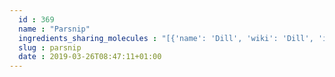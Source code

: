 ```yaml
---
  id : 369
  name : "Parsnip"
  ingredients_sharing_molecules : "[{'name': 'Dill', 'wiki': 'Dill', 'id': 256, 'category': 'Herb', 'common_molecules': [89594, 5280443, 5280598, 7460, 6054, 17100, 7284, 527, 8094, 638278, 6072, 8468, 5320250, 5363388, 994, 644104, 106441, 5280511, 650, 7461, 5367719, 13144, 33166, 4276, 637775, 6986, 247, 61020, 8452, 11142, 853433, 638011, 1889, 15394, 5280445, 637566, 240, 33931, 7462, 5365811, 8130, 798, 6569, 4114, 441005, 6561, 637542, 441484, 22311, 107971, 5284639, 10448, 11463, 338, 7288, 8723, 11552, 79803, 1110, 6050, 5280804, 7463, 17868, 5318042, 31260, 2345, 5280863, 784, 10393, 876, 439341, 7150, 5280343, 1549026, 126, 998, 12401, 7847, 445070, 768, 14529, 18818, 323, 1183, 9862, 5281553, 5281708, 637511, 31253, 6202, 5284503, 802, 957, 72, 61503, 643941, 999, 439246, 244, 8768, 5281654, 26447, 439263, 1130, 454, 107, 878, 444539, 14896, 18635, 7858, 4788, 6616, 8857, 5315892, 11509, 180, 6184, 643779, 6251, 439533, 11128, 7654]}, {'name': 'Carrot', 'wiki': 'Carrot', 'id': 368, 'category': 'Vegetable Root', 'common_molecules': [89594, 5280443, 5280598, 7460, 6054, 17100, 7284, 527, 8094, 638278, 6050, 6072, 8468, 6202, 5363388, 994, 644104, 106441, 5280511, 650, 7461, 5367719, 13144, 33166, 4276, 637775, 6986, 247, 61020, 8452, 11142, 853433, 638011, 1889, 15394, 5280445, 637566, 240, 33931, 7462, 5365811, 8130, 798, 6569, 4114, 441005, 6561, 637542, 441484, 22311, 107971, 5284639, 10448, 11463, 338, 7288, 8723, 11552, 79803, 1110, 520098, 5280804, 7463, 17868, 5318042, 31260, 2345, 5280863, 784, 10393, 876, 439341, 7150, 5280343, 445154, 126, 998, 7847, 445070, 768, 14529, 18818, 323, 1183, 9862, 5281708, 637511, 31253, 5284503, 802, 180, 72, 61503, 643941, 999, 439246, 244, 8768, 5281654, 26447, 439263, 1130, 454, 1549026, 107, 878, 444539, 5317319, 14896, 18635, 7858, 4788, 6616, 8857, 5315892, 403919, 11509, 6184, 643779, 6251, 439533, 11128, 7654]}, {'name': 'Coriander', 'wiki': 'Coriander', 'id': 254, 'category': 'Herb', 'common_molecules': [89594, 5280443, 5280598, 7460, 6054, 17100, 7284, 527, 8094, 638278, 6072, 8468, 6202, 5363388, 644104, 5280511, 650, 7461, 5367719, 13144, 4276, 637775, 6986, 247, 61020, 8452, 11142, 853433, 638011, 1889, 15394, 5280445, 637566, 240, 33931, 7462, 5365811, 8130, 798, 6569, 4114, 441005, 6561, 637542, 441484, 22311, 11635, 107971, 5284639, 10448, 11463, 338, 7288, 8723, 11552, 79803, 1110, 6050, 5280804, 7463, 17868, 5318042, 31260, 2345, 5280863, 784, 10393, 439341, 7150, 5280343, 1549026, 126, 998, 7847, 445070, 768, 18818, 323, 1183, 9862, 5281553, 5281708, 637511, 31253, 5320250, 5284503, 802, 957, 72, 61503, 643941, 999, 439246, 244, 8768, 5281654, 26447, 439263, 1130, 454, 107, 878, 444539, 14896, 18635, 7858, 4788, 6616, 8857, 5315892, 11509, 180, 6184, 643779, 6251, 439533, 11128, 7654]}, {'name': 'Parsley', 'wiki': 'Parsley', 'id': 338, 'category': 'Spice', 'common_molecules': [89594, 5280443, 5280598, 7460, 6054, 17100, 7284, 527, 8094, 638278, 6072, 8468, 6202, 5363388, 644104, 5280511, 650, 7461, 5367719, 13144, 4276, 637775, 6986, 247, 61020, 8452, 11142, 853433, 638011, 1889, 15394, 5280445, 637566, 240, 33931, 7462, 5365811, 8130, 798, 6569, 4114, 441005, 6561, 637542, 441484, 22311, 107971, 5284639, 10448, 11463, 338, 7288, 8723, 11552, 79803, 1110, 6050, 7463, 17868, 5318042, 31260, 2345, 5280863, 784, 10393, 439341, 7150, 5280343, 1549026, 126, 998, 7847, 445070, 768, 14529, 18818, 323, 1183, 9862, 5281553, 5281708, 637511, 31253, 5320250, 5284503, 802, 180, 72, 61503, 643941, 999, 439246, 244, 8768, 5281654, 26447, 439263, 1130, 454, 107, 878, 444539, 5317319, 14896, 18635, 7858, 4788, 6616, 8857, 5315892, 403919, 11509, 6184, 643779, 6251, 439533, 11128, 7654]}, {'name': 'Pepper', 'wiki': 'Black_pepper', 'id': 339, 'category': 'Spice', 'common_molecules': [89594, 5280443, 5280598, 7460, 6054, 17100, 7284, 527, 8094, 638278, 6072, 6202, 5363388, 644104, 5280511, 650, 7461, 5367719, 13144, 4276, 637775, 6986, 247, 61020, 8452, 11142, 853433, 638011, 1889, 15394, 5280445, 637566, 240, 33931, 7462, 5365811, 8130, 798, 6569, 441005, 6561, 637542, 441484, 22311, 107971, 5284639, 10448, 11463, 338, 7288, 8723, 11552, 79803, 1110, 6050, 5280804, 7463, 17868, 5318042, 31260, 2345, 5280863, 784, 10393, 439341, 7150, 5280343, 1549026, 126, 998, 12401, 7847, 445070, 768, 14529, 18818, 323, 1183, 9862, 5281553, 5281708, 637511, 31253, 5320250, 5284503, 802, 180, 72, 61503, 643941, 999, 439246, 244, 8768, 26447, 439263, 1130, 454, 107, 878, 444539, 5317319, 14896, 18635, 7858, 4788, 6616, 8857, 5315892, 403919, 11509, 6184, 643779, 6251, 439533, 11128, 7654]}]"
  slug : parsnip
  date : 2019-03-26T08:47:11+01:00
---
```



